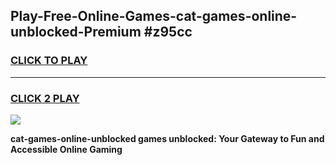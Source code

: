 
## Play-Free-Online-Games-cat-games-online-unblocked-Premium #z95cc
<h3>
<a href="https://premium.freeplayer.one?title=cat-games-online-unblocked&ref=8M">CLICK TO PLAY</a></h3>
<hr>

<h3>
<a href="https://premium.freeplayer.one?title=cat-games-online-unblocked&ref=8M">CLICK 2 PLAY</a>
  
</h3>

<a href="https://premium.freeplayer.one?title=cat-games-online-unblocked&ref=8M"><img src="https://clearcache.store/games.png"></a>


**cat-games-online-unblocked games unblocked: Your Gateway to Fun and Accessible Online Gaming**
